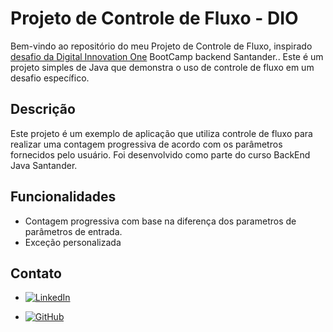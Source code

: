 
# Projeto de Controle de Fluxo - DIO

Bem-vindo ao repositório do meu Projeto de Controle de Fluxo, inspirado  [desafio da Digital Innovation One](https://github.com/digitalinnovationone/trilha-java-basico/tree/main/desafios/controle-fluxo) BootCamp backend Santander.. Este é um projeto simples de Java que demonstra o uso de controle de fluxo em um desafio específico.

## Descrição

Este projeto é um exemplo de aplicação que utiliza controle de fluxo para realizar uma contagem progressiva de acordo com os parâmetros fornecidos pelo usuário. Foi desenvolvido como parte do curso BackEnd Java Santander.

## Funcionalidades

- Contagem progressiva com base na diferença dos parametros de parâmetros de entrada.
- Exceção personalizada

## Contato

- [![LinkedIn](https://img.shields.io/badge/-LinkedIn-6633CC?style=for-the-badge&logo=linkedin&logoColor=white)](https://www.linkedin.com/in/adriel-sousa-80186a241/)

- [![GitHub](https://img.shields.io/badge/-GitHub-333333?style=for-the-badge&logo=github&logoColor=white)](https://github.com/AdrielProg)

